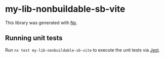 # my-lib-nonbuildable-sb-vite

This library was generated with [Nx](https://nx.dev).

## Running unit tests

Run `nx test my-lib-nonbuildable-sb-vite` to execute the unit tests via [Jest](https://jestjs.io).
